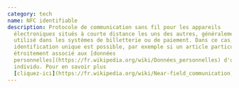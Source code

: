 ```yaml
---
category: tech
name: NFC identifiable
description: Protocole de communication sans fil pour les appareils
  électroniques situés à courte distance les uns des autres, généralement
  utilisé dans les systèmes de billetterie ou de paiement. Dans ce cas, une
  identification unique est possible, par exemple si un article particulier est
  étroitement associé aux [données
  personnelles](https://fr.wikipedia.org/wiki/Données_personnelles) d'un
  individu. Pour en savoir plus
  [cliquez-ici](https://fr.wikipedia.org/wiki/Near-field_communication)
---
```

